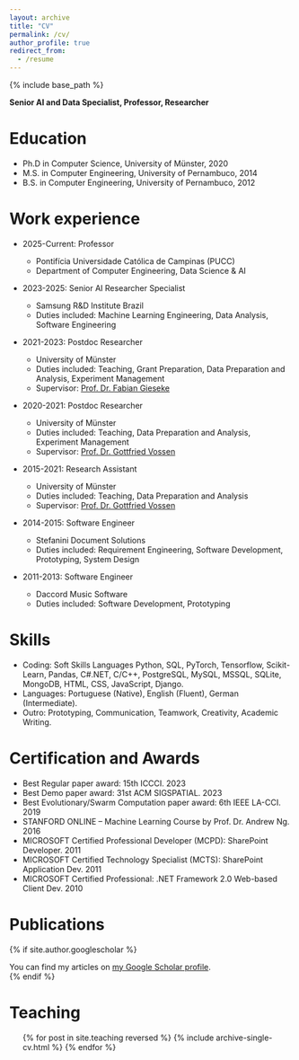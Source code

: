 ```yaml
---
layout: archive
title: "CV"
permalink: /cv/
author_profile: true
redirect_from:
  - /resume
---
```


{% include base_path %}

**Senior AI and Data Specialist, Professor, Researcher**


Education
======
* Ph.D in Computer Science, University of Münster, 2020
* M.S. in Computer Engineering, University of Pernambuco, 2014
* B.S. in Computer Engineering, University of Pernambuco, 2012

Work experience
======
* 2025-Current: Professor 
  * Pontifícia Universidade Católica de Campinas (PUCC)
  * Department of Computer Engineering, Data Science & AI

* 2023-2025: Senior AI Researcher Specialist
  * Samsung R&D Institute Brazil
  * Duties included: Machine Learning Engineering, Data Analysis, Software Engineering

* 2021-2023: Postdoc Researcher
  * University of Münster
  * Duties included: Teaching, Grant Preparation, Data Preparation and Analysis, Experiment Management
  * Supervisor: [Prof. Dr. Fabian Gieseke](https://www.wi.uni-muenster.de/department/mlde/people/fabian-gieseke)

* 2020-2021: Postdoc Researcher
  * University of Münster
  * Duties included: Teaching, Data Preparation and Analysis, Experiment Management
  * Supervisor: [Prof. Dr. Gottfried Vossen](https://www.wi.uni-muenster.de/department/former-groups/dbis/people/gottfried-vossen)

* 2015-2021: Research Assistant
  * University of Münster
  * Duties included: Teaching, Data Preparation and Analysis
  * Supervisor: [Prof. Dr. Gottfried Vossen](https://www.wi.uni-muenster.de/department/former-groups/dbis/people/gottfried-vossen)

* 2014-2015: Software Engineer
  * Stefanini Document Solutions
  * Duties included: Requirement Engineering, Software Development, Prototyping, System Design

* 2011-2013: Software Engineer
  * Daccord Music Software
  * Duties included: Software Development, Prototyping


Skills
======
* Coding: Soft Skills Languages Python, SQL, PyTorch, Tensorflow, Scikit-Learn, Pandas, C#.NET, C/C++,
PostgreSQL, MySQL, MSSQL, SQLite, MongoDB, HTML, CSS, JavaScript, Django.
* Languages: Portuguese (Native), English (Fluent), German (Intermediate). 
* Outro: Prototyping, Communication, Teamwork, Creativity, Academic Writing.


Certification and Awards
======
* Best Regular paper award: 15th ICCCI. 2023
* Best Demo paper award: 31st ACM SIGSPATIAL. 2023
* Best Evolutionary/Swarm Computation paper award: 6th IEEE LA-CCI. 2019
* STANFORD ONLINE – Machine Learning Course by Prof. Dr. Andrew Ng. 2016
* MICROSOFT Certified Professional Developer (MCPD): SharePoint Developer. 2011
* MICROSOFT Certified Technology Specialist (MCTS): SharePoint Application Dev. 2011
* MICROSOFT Certified Professional: .NET Framework 2.0 Web-based Client Dev. 2010


Publications
======

{% if site.author.googlescholar %}
  <div class="wordwrap">You can find my articles on <a href="{{site.author.googlescholar}}">my Google Scholar profile</a>.</div>
{% endif %}


<!-- Talks
======
  <ul>{% for post in site.talks reversed %}
    {% include archive-single-talk-cv.html  %}
  {% endfor %}</ul> -->
  
Teaching
======
  <ul>{% for post in site.teaching reversed %}
    {% include archive-single-cv.html %}
  {% endfor %}</ul>

